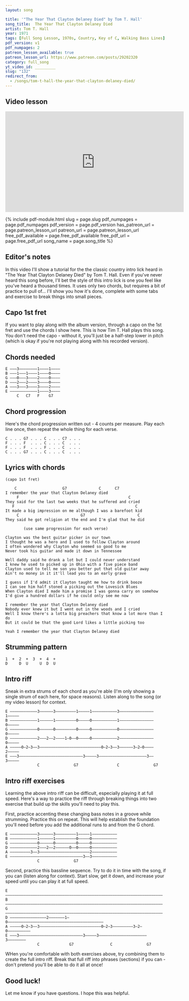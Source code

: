 ```yaml
---
layout: song

title: '"The Year That Clayton Delaney Died" by Tom T. Hall'
song_title:  The Year That Clayton Delaney Died
artist: Tom T. Hall
year: 1971
tags: [Full Song Lesson, 1970s, Country, Key of C, Walking Bass Lines]
pdf_version: v1
pdf_numpages: 2
patreon_lesson_available: true
patreon_lesson_url: https://www.patreon.com/posts/29202320
category: full_song
yt_video_id: _________
slug: "132"
redirect_from:
  - /songs/tom-t-hall-the-year-that-clayton-delaney-died/
---
```




## Video lesson

<iframe width="560" height="315" src="https://www.youtube.com/embed/Dbpd_loJUu8?showinfo=0" frameborder="0" allowfullscreen></iframe>

{% include pdf-module.html slug = page.slug pdf_numpages = page.pdf_numpages pdf_version = page.pdf_version has_patreon_url = page.patreon_lesson_url patreon_url = page.patreon_lesson_url free_pdf_available = page.free_pdf_available free_pdf_url = page.free_pdf_url song_name = page.song_title %}

## Editor's notes

In this video I'll show a tutorial for the the classic country intro lick heard in "The Year That Clayton Delaney Died" by Tom T. Hall. Even if you've never heard this song before, I'll bet the style of this intro lick is one you feel like you've heard a thousand times. It uses only two chords, but requires a bit of practice to pull of... I'll show you how it's done, complete with some tabs and exercise to break things into small pieces.

## Capo 1st fret

If you want to play along with the album version, through a capo on the 1st fret and use the chords I show here. This is how Tim T. Hall plays this song. You don't need the capo - without it, you'll just be a half-step lower in pitch (which is okay if you're not playing along with his recorded version).

## Chords needed

    E –––3––––––––1––––1––––
    B –––1–––1––––1––––0––––
    G –––0–––3––––2––––0––––
    D –––2–––2––––3––––0––––
    A –––3–––3––––3––––2––––
    E ––––––––––––1––––3––––
         C   C7   F    G7

## Chord progression

Here's the chord progression written out - 4 counts per measure. Play each line once, then repeat the whole thing for each verse.

    C . . . G7 . . . C . . . C7 . . .
    F . . . F  . . . C . . . C  . . .
    F . . . F  . . . F . . . C  . . .
    C . . . G7 . . . C . . . C  . . .

## Lyrics with chords

    (capo 1st fret)

        C                    G7              C      C7
    I remember the year that Clayton Delaney died
         F                                                C
    They said for the last two weeks that he suffered and cried
       F                                                     C
    It made a big impression on me although I was a barefoot kid
         C                           G7                       C
    They said he got religion at the end and I'm glad that he did

            (use same progression for each verse)

    Clayton was the best guitar picker in our town
    I thought he was a hero and I used to follow Clayton around
    I often wondered why Clayton who seemed so good to me
    Never took his guitar and made it down in Tennessee

    Well daddy said he drank a lot but I could never understand
    I knew he used to picked up in Ohio with a five piece band
    Clayton used to tell me son you better put that old guitar away
    Ain't no money in it it'll lead you to an early grave

    I guess if I'd admit it Clayton taught me how to drink booze
    I can see him half stoned a picking out the Lovesick Blues
    When Clayton died I made him a promise I was gonna carry on somehow
    I'd give a hundred dollars if he could only see me now

    I remember the year that Clayton Delaney died
    Nobody ever knew it but I went out in the woods and I cried
    Well I know there's a lotta big preachers that know a lot more than I do
    But it could be that the good Lord likes a little picking too

    Yeah I remember the year that Clayton Delaney died

## Strumming pattern

    1  +  2  +  3  +  4  +
    D     D  U     U  D  U

## Intro riff

Sneak in extra strums of each chord as you're able (I'm only showing a single strum of each here, for space reasons). Listen along to the song (or my video lesson) for context.

    E ––––––––––––3––––––3–––––––––1–––––1–––––––––––3–––––––––––––––1–––––
    B ––––––––––––1––––––1–––––––––0–––––0–––––––––––1–––––––––––––––0–––––
    G ––––––––––––0––––––0–––––––––0–––––0–––––––––––0–––––––––––––––0–––––
    D ––––––––––––2–––2––2––––1–0––0–––––0–––––––––––2–––––––––––––––0–––––
    A –––––0–2–3––3–––––––––––––––––––––––––––0–2–3––3––––––3–2–0––––2–––––
    E –––3––––––––––––––––––––––––––––3–––––3–––––––––––––––––––––3––3–––––
                  C               G7                 C               G7

## Intro riff exercises

Learning the above intro riff can be difficult, especially playing it at full speed. Here's a way to practice the riff through breaking things into two exercise that build up the skills you'll need to play this.

First, practice accenting these changing bass notes in a groove while strumming. Practice this on repeat. This will help establish the foundation you'll need before you add the additional runs to and from the G chord.

    E ––––––––––––3––––––3–––––––––1–––––1–––––––––––
    B ––––––––––––1––––––1–––––––––0–––––0–––––––––––
    G ––––––––––––0––––––0–––––––––0–––––0–––––––––––
    D ––––––––––––2–––2––2––––––0––0–––––0–––––––––––
    A –––––––––3––3––––––––––––––––––––––2–––––––––––
    E ––––––––––––––––––––––––––––––––3––3–––––––––––
                  C               G7

Second, practice this bassline sequence. Try to do it in time with the song, if you can (listen along for context). Start slow, get it down, and increase your speed until you can play it at full speed.

    E –––––––––––––––––––––––––––––––––––––––––––––––––––––––––––––––––––––
    B –––––––––––––––––––––––––––––––––––––––––––––––––––––––––––––––––––––
    G –––––––––––––––––––––––––––––––––––––––––––––––––––––––––––––––––––––
    D ––––––––––––––––2–––––––1–0––––––––––––––––––––––––––––––––––––––––––
    A –––––0–2–3––3–––––––––––––––––––––––––––0–2–3–––––––––3–2–0––––––––––
    E –––3––––––––––––––––––––––––––––3–––––3–––––––––––––––––––––3––––––––
                  C             G7                C               G7

WHen you're comfortable with both exercises above, try combining them to create the full intro riff. Break that full riff into phrases (sections) if you can - don't pretend you'll be able to do it all at once!


## Good luck!

Let me know if you have questions. I hope this was helpful.
